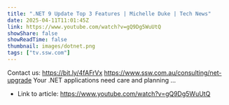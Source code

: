 ```yaml
---
title: ".NET 9 Update Top 3 Features | Michelle Duke | Tech News"
date: 2025-04-11T11:01:45Z
link: https://www.youtube.com/watch?v=gQ9Dg5WuUtQ
showShare: false
showReadTime: false
thumbnail: images/dotnet.png
tags: ["tv.ssw.com"]
---
```

Contact us: https://bit.ly/4fAFrVx https://www.ssw.com.au/consulting/net-upgrade Your .NET applications need care and planning ...

- Link to article: https://www.youtube.com/watch?v=gQ9Dg5WuUtQ
